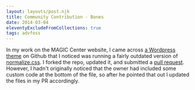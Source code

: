 ```yaml
---
layout: layouts/post.njk
title: Community Contribution - Bones
date: 2014-03-04
eleventyExcludeFromCollections: true
tags: advfoss
---
```


In my work on the MAGIC Center website, I came across [a Wordpress theme](https://github.com/eddiemachado/bones) on Github that I noticed was running a fairly outdated version of [normalize.css](http://necolas.github.io/normalize.css/). I forked the repo, updated it, and submitted a [pull request](https://github.com/eddiemachado/bones/pull/548). However, I hadn't originally noticed that the owner had included some custom code at the bottom of the file, so after he pointed that out I updated the files in my PR accordingly.
